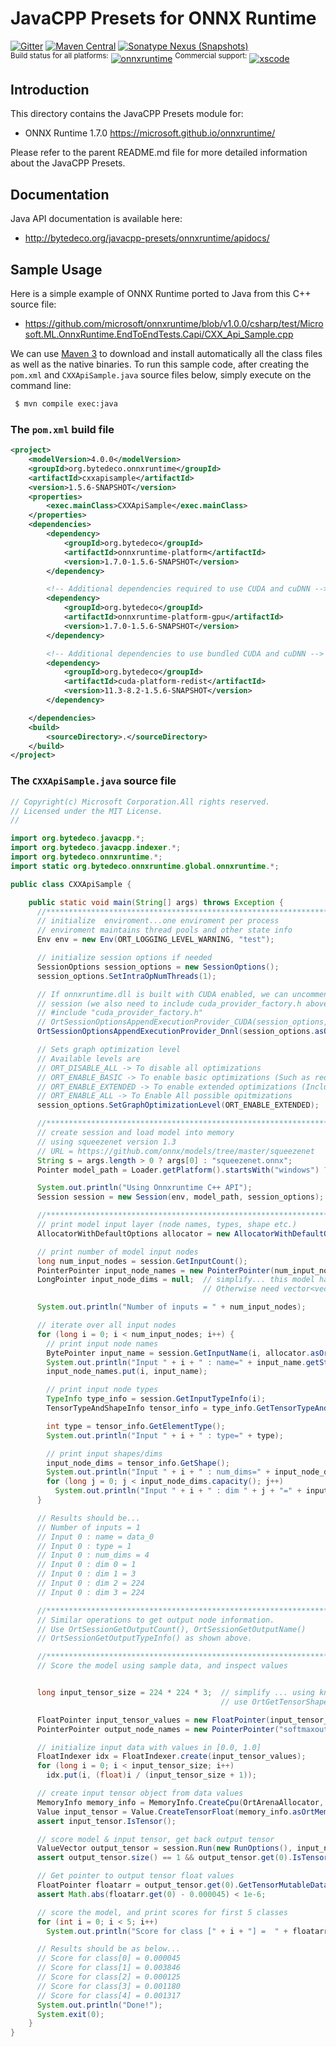 JavaCPP Presets for ONNX Runtime
================================

[![Gitter](https://badges.gitter.im/bytedeco/javacpp.svg)](https://gitter.im/bytedeco/javacpp) [![Maven Central](https://maven-badges.herokuapp.com/maven-central/org.bytedeco/onnxruntime/badge.svg)](https://maven-badges.herokuapp.com/maven-central/org.bytedeco/onnxruntime) [![Sonatype Nexus (Snapshots)](https://img.shields.io/nexus/s/https/oss.sonatype.org/org.bytedeco/onnxruntime.svg)](http://bytedeco.org/builds/)  
<sup>Build status for all platforms:</sup> [![onnxruntime](https://github.com/bytedeco/javacpp-presets/workflows/onnxruntime/badge.svg)](https://github.com/bytedeco/javacpp-presets/actions?query=workflow%3Aonnxruntime)  <sup>Commercial support:</sup> [![xscode](https://img.shields.io/badge/Available%20on-xs%3Acode-blue?style=?style=plastic&logo=appveyor&logo=data:image/png;base64,iVBORw0KGgoAAAANSUhEUgAAAEAAAABACAMAAACdt4HsAAAAGXRFWHRTb2Z0d2FyZQBBZG9iZSBJbWFnZVJlYWR5ccllPAAAAAZQTFRF////////VXz1bAAAAAJ0Uk5T/wDltzBKAAAAlUlEQVR42uzXSwqAMAwE0Mn9L+3Ggtgkk35QwcnSJo9S+yGwM9DCooCbgn4YrJ4CIPUcQF7/XSBbx2TEz4sAZ2q1RAECBAiYBlCtvwN+KiYAlG7UDGj59MViT9hOwEqAhYCtAsUZvL6I6W8c2wcbd+LIWSCHSTeSAAECngN4xxIDSK9f4B9t377Wd7H5Nt7/Xz8eAgwAvesLRjYYPuUAAAAASUVORK5CYII=)](https://xscode.com/bytedeco/javacpp-presets)


Introduction
------------
This directory contains the JavaCPP Presets module for:

 * ONNX Runtime 1.7.0  https://microsoft.github.io/onnxruntime/

Please refer to the parent README.md file for more detailed information about the JavaCPP Presets.


Documentation
-------------
Java API documentation is available here:

 * http://bytedeco.org/javacpp-presets/onnxruntime/apidocs/


Sample Usage
------------
Here is a simple example of ONNX Runtime ported to Java from this C++ source file:

 * https://github.com/microsoft/onnxruntime/blob/v1.0.0/csharp/test/Microsoft.ML.OnnxRuntime.EndToEndTests.Capi/CXX_Api_Sample.cpp

We can use [Maven 3](http://maven.apache.org/) to download and install automatically all the class files as well as the native binaries. To run this sample code, after creating the `pom.xml` and `CXXApiSample.java` source files below, simply execute on the command line:
```bash
 $ mvn compile exec:java
```

### The `pom.xml` build file
```xml
<project>
    <modelVersion>4.0.0</modelVersion>
    <groupId>org.bytedeco.onnxruntime</groupId>
    <artifactId>cxxapisample</artifactId>
    <version>1.5.6-SNAPSHOT</version>
    <properties>
        <exec.mainClass>CXXApiSample</exec.mainClass>
    </properties>
    <dependencies>
        <dependency>
            <groupId>org.bytedeco</groupId>
            <artifactId>onnxruntime-platform</artifactId>
            <version>1.7.0-1.5.6-SNAPSHOT</version>
        </dependency>

        <!-- Additional dependencies required to use CUDA and cuDNN -->
        <dependency>
            <groupId>org.bytedeco</groupId>
            <artifactId>onnxruntime-platform-gpu</artifactId>
            <version>1.7.0-1.5.6-SNAPSHOT</version>
        </dependency>

        <!-- Additional dependencies to use bundled CUDA and cuDNN -->
        <dependency>
            <groupId>org.bytedeco</groupId>
            <artifactId>cuda-platform-redist</artifactId>
            <version>11.3-8.2-1.5.6-SNAPSHOT</version>
        </dependency>

    </dependencies>
    <build>
        <sourceDirectory>.</sourceDirectory>
    </build>
</project>
```

### The `CXXApiSample.java` source file
```java
// Copyright(c) Microsoft Corporation.All rights reserved.
// Licensed under the MIT License.
//

import org.bytedeco.javacpp.*;
import org.bytedeco.javacpp.indexer.*;
import org.bytedeco.onnxruntime.*;
import static org.bytedeco.onnxruntime.global.onnxruntime.*;

public class CXXApiSample {

    public static void main(String[] args) throws Exception {
      //*************************************************************************
      // initialize  enviroment...one enviroment per process
      // enviroment maintains thread pools and other state info
      Env env = new Env(ORT_LOGGING_LEVEL_WARNING, "test");

      // initialize session options if needed
      SessionOptions session_options = new SessionOptions();
      session_options.SetIntraOpNumThreads(1);

      // If onnxruntime.dll is built with CUDA enabled, we can uncomment out this line to use CUDA for this
      // session (we also need to include cuda_provider_factory.h above which defines it)
      // #include "cuda_provider_factory.h"
      // OrtSessionOptionsAppendExecutionProvider_CUDA(session_options, 1);
      OrtSessionOptionsAppendExecutionProvider_Dnnl(session_options.asOrtSessionOptions(), 1);

      // Sets graph optimization level
      // Available levels are
      // ORT_DISABLE_ALL -> To disable all optimizations
      // ORT_ENABLE_BASIC -> To enable basic optimizations (Such as redundant node removals)
      // ORT_ENABLE_EXTENDED -> To enable extended optimizations (Includes level 1 + more complex optimizations like node fusions)
      // ORT_ENABLE_ALL -> To Enable All possible opitmizations
      session_options.SetGraphOptimizationLevel(ORT_ENABLE_EXTENDED);

      //*************************************************************************
      // create session and load model into memory
      // using squeezenet version 1.3
      // URL = https://github.com/onnx/models/tree/master/squeezenet
      String s = args.length > 0 ? args[0] : "squeezenet.onnx";
      Pointer model_path = Loader.getPlatform().startsWith("windows") ? new CharPointer(s) : new BytePointer(s);

      System.out.println("Using Onnxruntime C++ API");
      Session session = new Session(env, model_path, session_options);

      //*************************************************************************
      // print model input layer (node names, types, shape etc.)
      AllocatorWithDefaultOptions allocator = new AllocatorWithDefaultOptions();

      // print number of model input nodes
      long num_input_nodes = session.GetInputCount();
      PointerPointer input_node_names = new PointerPointer(num_input_nodes);
      LongPointer input_node_dims = null;  // simplify... this model has only 1 input node {1, 3, 224, 224}.
                                           // Otherwise need vector<vector<>>

      System.out.println("Number of inputs = " + num_input_nodes);

      // iterate over all input nodes
      for (long i = 0; i < num_input_nodes; i++) {
        // print input node names
        BytePointer input_name = session.GetInputName(i, allocator.asOrtAllocator());
        System.out.println("Input " + i + " : name=" + input_name.getString());
        input_node_names.put(i, input_name);

        // print input node types
        TypeInfo type_info = session.GetInputTypeInfo(i);
        TensorTypeAndShapeInfo tensor_info = type_info.GetTensorTypeAndShapeInfo();

        int type = tensor_info.GetElementType();
        System.out.println("Input " + i + " : type=" + type);

        // print input shapes/dims
        input_node_dims = tensor_info.GetShape();
        System.out.println("Input " + i + " : num_dims=" + input_node_dims.capacity());
        for (long j = 0; j < input_node_dims.capacity(); j++)
          System.out.println("Input " + i + " : dim " + j + "=" + input_node_dims.get(j));
      }

      // Results should be...
      // Number of inputs = 1
      // Input 0 : name = data_0
      // Input 0 : type = 1
      // Input 0 : num_dims = 4
      // Input 0 : dim 0 = 1
      // Input 0 : dim 1 = 3
      // Input 0 : dim 2 = 224
      // Input 0 : dim 3 = 224

      //*************************************************************************
      // Similar operations to get output node information.
      // Use OrtSessionGetOutputCount(), OrtSessionGetOutputName()
      // OrtSessionGetOutputTypeInfo() as shown above.

      //*************************************************************************
      // Score the model using sample data, and inspect values


      long input_tensor_size = 224 * 224 * 3;  // simplify ... using known dim values to calculate size
                                               // use OrtGetTensorShapeElementCount() to get official size!

      FloatPointer input_tensor_values = new FloatPointer(input_tensor_size);
      PointerPointer output_node_names = new PointerPointer("softmaxout_1");

      // initialize input data with values in [0.0, 1.0]
      FloatIndexer idx = FloatIndexer.create(input_tensor_values);
      for (long i = 0; i < input_tensor_size; i++)
        idx.put(i, (float)i / (input_tensor_size + 1));

      // create input tensor object from data values
      MemoryInfo memory_info = MemoryInfo.CreateCpu(OrtArenaAllocator, OrtMemTypeDefault);
      Value input_tensor = Value.CreateTensorFloat(memory_info.asOrtMemoryInfo(), input_tensor_values, input_tensor_size, input_node_dims, 4);
      assert input_tensor.IsTensor();

      // score model & input tensor, get back output tensor
      ValueVector output_tensor = session.Run(new RunOptions(), input_node_names, input_tensor, 1, output_node_names, 1);
      assert output_tensor.size() == 1 && output_tensor.get(0).IsTensor();

      // Get pointer to output tensor float values
      FloatPointer floatarr = output_tensor.get(0).GetTensorMutableDataFloat();
      assert Math.abs(floatarr.get(0) - 0.000045) < 1e-6;

      // score the model, and print scores for first 5 classes
      for (int i = 0; i < 5; i++)
        System.out.println("Score for class [" + i + "] =  " + floatarr.get(i));

      // Results should be as below...
      // Score for class[0] = 0.000045
      // Score for class[1] = 0.003846
      // Score for class[2] = 0.000125
      // Score for class[3] = 0.001180
      // Score for class[4] = 0.001317
      System.out.println("Done!");
      System.exit(0);
    }
}
```
